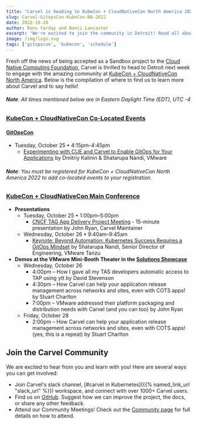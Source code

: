 ```yaml
---
title: "Carvel is heading to KubeCon + CloudNativeCon North America 2022"
slug: Carvel-GitopsCon-KubeCon-NA-2022
date: 2022-10-20
author: Renu Yarday and Nanci Lancaster
excerpt: "We're excited to join the community in Detroit! Read all about the talks and places we'll be for KubeCon + CloudNativeCon North America next week."
image: /img/logo.svg
tags: ['gitopscon', 'kubecon', 'schedule']
---
```

Fresh off the news of being accepted as a Sandbox project to the [Cloud Native Computing Foundation](https://www.cncf.io/), Carvel is thrilled to head to Detroit next week to engage with the amazing community at [KubeCon + CloudNativeCon North America](https://events.linuxfoundation.org/kubecon-cloudnativecon-north-america/). Below is the compilation of where to find us to learn more about Carvel and to say hello!
###### **Note**: All times mentioned below are in Eastern Daylight Time (EDT), UTC -4
### [KubeCon + CloudNativeCon Co-Located Events](https://events.linuxfoundation.org/kubecon-cloudnativecon-north-america/program/colocated-events/#attendees)
#### [GitOpsCon](https://events.linuxfoundation.org/gitopscon-north-america/)
- Tuesday, October 25 • 4:15pm–4:45pm
    - [Experimenting with CUE and Carvel to Enable GitOps for Your Applications](https://sched.co/1AR9Z) by Dmitriy Kalinin & Shatarupa Nandi, VMware
###### **Note**: You must be registered for KubeCon + CloudNativeCon North America 2022 to add co-located events to your registration.
### [KubeCon + CloudNativeCon Main Conference](https://events.linuxfoundation.org/kubecon-cloudnativecon-north-america/)
- **Presentations**
    - Tuesday, October 25 • 1:00pm–5:00pm
        - [CNCF TAG App Delivery Project Meeting](https://sched.co/1BaU0) - 15-minute presentation by John Ryan, Carvel Maintainer
    - Wednesday, October 26 • 9:40am–9:45am
        - [Keynote: Beyond Automation: Kubernetes Success Requires a GitOps Mindset](https://sched.co/182LA) by Shatarupa Nandi, Senior Director of Engineering, VMware Tanzu
- **Demos at the VMware Mini-Booth Theater in the [Solutions Showcase](https://kccncna2022.sched.com/type/Solutions+Showcase?iframe=no)**
    - Wednesday, October 26
        - 4:00pm – How I gave all my TAS developers automatic access to TAP using ytt by David Stevenson
        - 4:30pm – How Carvel can help your application release management across networks and sites, even with COTS apps! by Stuart Charlton
        - 7:00pm – VMware addressed their platform packaging and distribution needs with Carvel (and you can too) by John Ryan
    - Friday, October 28
        - 2:00pm – How Carvel can help your application release management across networks and sites, even with COTS apps! (yes, this is a repeat) by Stuart Charlton
## Join the Carvel Community
We are excited to hear from you and learn with you! Here are several ways you can get involved:
* Join Carvel's slack channel, [#carvel in Kubernetes]({{% named_link_url "slack_url" %}}) workspace, and connect with over 1000+ Carvel users.
* Find us on [GitHub](https://github.com/vmware-tanzu/carvel). Suggest how we can improve the project, the docs, or share any other feedback.
* Attend our Community Meetings! Check out the [Community page](/community/) for full details on how to attend.
